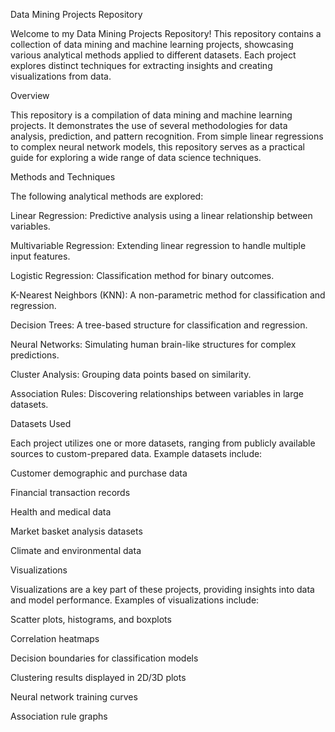 Data Mining Projects Repository

Welcome to my Data Mining Projects Repository! This repository contains a collection of data mining and machine learning projects, showcasing various analytical methods applied to different datasets. Each project explores distinct techniques for extracting insights and creating visualizations from data.

Overview

This repository is a compilation of data mining and machine learning projects. It demonstrates the use of several methodologies for data analysis, prediction, and pattern recognition. From simple linear regressions to complex neural network models, this repository serves as a practical guide for exploring a wide range of data science techniques.


Methods and Techniques

The following analytical methods are explored:

Linear Regression: Predictive analysis using a linear relationship between variables.

Multivariable Regression: Extending linear regression to handle multiple input features.

Logistic Regression: Classification method for binary outcomes.

K-Nearest Neighbors (KNN): A non-parametric method for classification and regression.

Decision Trees: A tree-based structure for classification and regression.

Neural Networks: Simulating human brain-like structures for complex predictions.

Cluster Analysis: Grouping data points based on similarity.

Association Rules: Discovering relationships between variables in large datasets.




Datasets Used

Each project utilizes one or more datasets, ranging from publicly available sources to custom-prepared data. Example datasets include:

Customer demographic and purchase data

Financial transaction records

Health and medical data

Market basket analysis datasets

Climate and environmental data




Visualizations

Visualizations are a key part of these projects, providing insights into data and model performance. Examples of visualizations include:

Scatter plots, histograms, and boxplots

Correlation heatmaps

Decision boundaries for classification models

Clustering results displayed in 2D/3D plots

Neural network training curves

Association rule graphs

